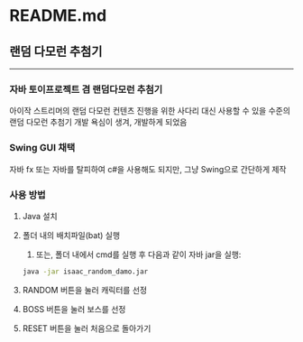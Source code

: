 # README.md

## 랜덤 다모런 추첨기

---

### 자바 토이프로젝트 겸 랜덤다모런 추첨기

아이작 스트리머의 랜덤 다모런 컨텐츠 진행을 위한 사다리 대신 사용할 수 있을 수준의 랜덤 다모런 추첨기 개발 욕심이 생겨, 개발하게 되었음

### Swing GUI 채택

자바 fx 또는 자바를 탈피하여 c#을 사용해도 되지만, 그냥 Swing으로 간단하게 제작

### 사용 방법

1. Java 설치
2. 폴더 내의 배치파일(bat) 실행

    1. 또는, 폴더 내에서 cmd를 실행 후 다음과 같이 자바 jar을 실행:

    ```bash
    java -jar isaac_random_damo.jar
    ```

3. RANDOM 버튼을 눌러 캐릭터를 선정
4. BOSS 버튼을 눌러 보스를 선정
5. RESET 버튼을 눌러 처음으로 돌아가기
